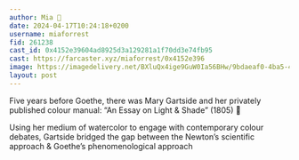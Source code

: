 ```yaml
---
author: Mia 🎩
date: 2024-04-17T10:24:18+0200
username: miaforrest
fid: 261238
cast_id: 0x4152e39604ad8925d3a129281a1f70dd3e74fb95
cast: https://farcaster.xyz/miaforrest/0x4152e396
image: https://imagedelivery.net/BXluQx4ige9GuW0Ia56BHw/9bdaeaf0-4ba5-4249-2ac1-ee35eaeab600/original
layout: post
---
```


Five years before Goethe, there was Mary Gartside and her privately published colour manual: “An Essay on Light & Shade” (1805) 🎨

Using her medium of watercolor to engage with contemporary colour debates, Gartside bridged the gap between the Newton’s scientific approach & Goethe’s phenomenological approach

<img src='https://imagedelivery.net/BXluQx4ige9GuW0Ia56BHw/9bdaeaf0-4ba5-4249-2ac1-ee35eaeab600/original' alt='' referrerpolicy='no-referrer'/>
<img src='https://imagedelivery.net/BXluQx4ige9GuW0Ia56BHw/d3c41422-1874-424a-dd8e-b6738e859400/original' alt='' referrerpolicy='no-referrer'/>

